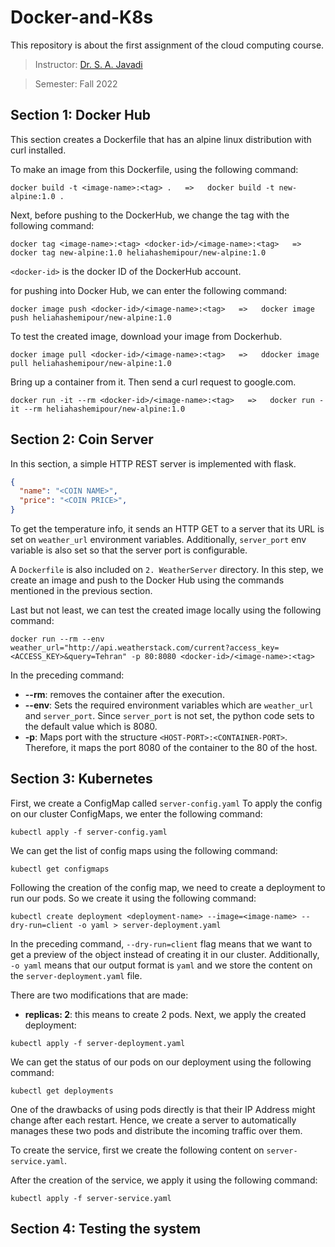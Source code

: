 # Docker-and-K8s

This repository is about the first assignment of the cloud computing course.

> Instructor: [Dr. S. A. Javadi](https://scholar.google.com/citations?user=Va7RTUsAAAAJ&hl=en)

> Semester: Fall 2022
## Section 1: Docker Hub

This section creates a Dockerfile that has an alpine linux distribution with curl installed.

To make an image from this Dockerfile, using the
following command:

```text
docker build -t <image-name>:<tag> .   =>   docker build -t new-alpine:1.0 .
```

Next, before pushing to the DockerHub, we change the tag with the following command:

```text
docker tag <image-name>:<tag> <docker-id>/<image-name>:<tag>   =>   docker tag new-alpine:1.0 heliahashemipour/new-alpine:1.0
```

`<docker-id>` is the docker ID of the DockerHub account. 

for pushing into Docker Hub, we can enter the following command:  
```text
docker image push <docker-id>/<image-name>:<tag>   =>   docker image push heliahashemipour/new-alpine:1.0 
```
To test the created image, download your image from Dockerhub‫.‬

```text
docker image pull <docker-id>/<image-name>:<tag>   =>   ddocker image pull heliahashemipour/new-alpine:1.0
```
Bring up a container from it. Then send a curl request to google.com.
```text
docker run -it --rm <docker-id>/<image-name>:<tag>   =>   docker run -it --rm heliahashemipour/new-alpine:1.0
```
## Section 2: Coin Server

In this section, a simple HTTP REST server is implemented with flask. 
```json
{
  "name": "<COIN NAME>",
  "price": "<COIN PRICE>",
}
```
To get the temperature info, it sends an HTTP GET to a server that its URL is set on `weather_url` environment variables. 
Additionally, `server_port` env variable is also set so that the server port is configurable.

A `Dockerfile` is also included on `2. WeatherServer` directory. In this step, we create an image and push to the Docker Hub using the commands mentioned in the previous section.

Last but not least, we can test the created image locally using the following command:
```text
docker run --rm --env weather_url="http://api.weatherstack.com/current?access_key=<ACCESS_KEY>&query=Tehran" -p 80:8080 <docker-id>/<image-name>:<tag>
```
In the preceding command:
- **--rm**: removes the container after the execution.
- **--env**: Sets the required environment variables which are `weather_url` and `server_port`. Since `server_port` is not set, the python code sets to the default value which is 8080.
- **-p**: Maps port with the structure `<HOST-PORT>:<CONTAINER-PORT>`. Therefore, it maps the port 8080 of the container to the 80 of the host.

## Section 3: Kubernetes
First, we create a ConfigMap called `server-config.yaml` 
To apply the config on our cluster ConfigMaps, we enter the following command:
```text
kubectl apply -f server-config.yaml
```
We can get the list of config maps using the following command:
```text
kubectl get configmaps
```

Following the creation of the config map, we need to create a deployment to run our pods. So we create it using the following command:
```text
kubectl create deployment <deployment-name> --image=<image-name> --dry-run=client -o yaml > server-deployment.yaml
```
In the preceding command, ``--dry-run=client`` flag means that we want to get a preview of the object instead of creating
it in our cluster. Additionally, `-o yaml` means that our output format is `yaml` and we store the content on the
`server-deployment.yaml` file.

There are two modifications that are made:
- **replicas: 2**: this means to create 2 pods.
Next, we apply the created deployment:
```text
kubectl apply -f server-deployment.yaml
```
We can get the status of our pods on our deployment using the following command:
```text
kubectl get deployments
```

One of the drawbacks of using pods directly is that their IP Address might change after each restart. Hence, we create a
server to automatically manages these two pods and distribute the incoming traffic over them.

To create the service, first we create the following content on `server-service.yaml`.

After the creation of the service, we apply it using the following command:
```text
kubectl apply -f server-service.yaml
```

## Section 4: Testing the system
